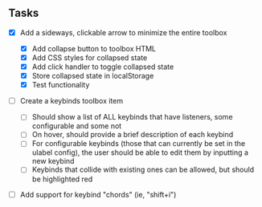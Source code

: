 ## Tasks
- [x] Add a sideways, clickable arrow to minimize the entire toolbox
  - [x] Add collapse button to toolbox HTML
  - [x] Add CSS styles for collapsed state
  - [x] Add click handler to toggle collapsed state
  - [x] Store collapsed state in localStorage
  - [x] Test functionality
- [ ] Create a keybinds toolbox item
  - [ ] Should show a list of ALL keybinds that have listeners, some configurable and some not
  - [ ] On hover, should provide a brief description of each keybind
  - [ ] For configurable keybinds (those that can currently be set in the ulabel config), the user should be able to edit them by inputting a new keybind
  - [ ] Keybinds that collide with existing ones can be allowed, but should be highlighted red
- [ ] Add support for keybind "chords" (ie, "shift+i")


